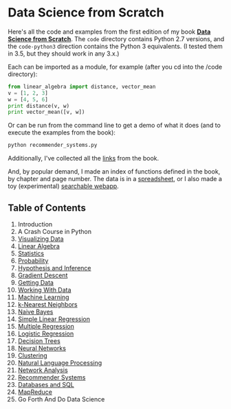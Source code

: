 Data Science from Scratch
=========================

Here's all the code and examples from the first edition of my book __[Data Science from Scratch](http://joelgrus.com/2015/04/26/data-science-from-scratch-first-principles-with-python/)__. The `code` directory contains Python 2.7 versions, and the `code-python3` direction contains the Python 3 equivalents. (I tested them in 3.5, but they should work in any 3.x.)


Each can be imported as a module, for example (after you cd into the /code directory):

```python
from linear_algebra import distance, vector_mean
v = [1, 2, 3]
w = [4, 5, 6]
print distance(v, w)
print vector_mean([v, w])
```

Or can be run from the command line to get a demo of what it does (and to execute the examples from the book):

```bat
python recommender_systems.py
```

Additionally, I've collected all the [links](https://github.com/Alyssonmach/data-science-from-scratch/blob/master/links.md) from the book.

And, by popular demand, I made an index of functions defined in the book, by chapter and page number.
The data is in a [spreadsheet](https://docs.google.com/spreadsheets/d/1mjGp94ehfxWOEaAFJsPiHqIeOioPH1vN1PdOE6v1az8/edit?usp=sharing), or I also made a toy (experimental) [searchable webapp](http://joelgrus.com/experiments/function-index/).

## Table of Contents

1. Introduction
2. A Crash Course in Python
3. [Visualizing Data](https://github.com/Alyssonmach/data-science-from-scratch/blob/master/code/visualizing_data.py)
4. [Linear Algebra](https://github.com/Alyssonmach/data-science-from-scratch/blob/master/code/linear_algebra.py)
5. [Statistics](https://github.com/Alyssonmach/data-science-from-scratch/blob/master/code/statistics.py)
6. [Probability](https://github.com/Alyssonmach/data-science-from-scratch/blob/master/code/probability.py)
7. [Hypothesis and Inference](https://github.com/Alyssonmach/data-science-from-scratch/blob/master/code/hypothesis_and_inference.py)
8. [Gradient Descent](https://github.com/Alyssonmach/data-science-from-scratch/blob/master/code/gradient_descent.py)
9. [Getting Data](https://github.com/Alyssonmach/data-science-from-scratch/blob/master/code/getting_data.py)
10. [Working With Data](https://github.com/Alyssonmach/data-science-from-scratch/blob/master/code/working_with_data.py)
11. [Machine Learning](https://github.com/Alyssonmach/data-science-from-scratch/blob/master/code/machine_learning.py)
12. [k-Nearest Neighbors](https://github.com/Alyssonmach/data-science-from-scratch/blob/master/code/nearest_neighbors.py)
13. [Naive Bayes](https://github.com/Alyssonmach/data-science-from-scratch/blob/master/code/naive_bayes.py)
14. [Simple Linear Regression](https://github.com/Alyssonmach/data-science-from-scratch/blob/master/code/simple_linear_regression.py)
15. [Multiple Regression](https://github.com/Alyssonmach/data-science-from-scratch/blob/master/code/multiple_regression.py)
16. [Logistic Regression](https://github.com/Alyssonmach/data-science-from-scratch/blob/master/code/logistic_regression.py)
17. [Decision Trees](https://github.com/Alyssonmach/data-science-from-scratch/blob/master/code/decision_trees.py)
18. [Neural Networks](https://github.com/Alyssonmach/data-science-from-scratch/blob/master/code/neural_networks.py)
19. [Clustering](https://github.com/Alyssonmach/data-science-from-scratch/blob/master/code/clustering.py)
20. [Natural Language Processing](https://github.com/Alyssonmach/data-science-from-scratch/blob/master/code/natural_language_processing.py)
21. [Network Analysis](https://github.com/Alyssonmach/data-science-from-scratch/blob/master/code/network_analysis.py)
22. [Recommender Systems](https://github.com/Alyssonmach/data-science-from-scratch/blob/master/code/recommender_systems.py)
23. [Databases and SQL](https://github.com/Alyssonmach/data-science-from-scratch/blob/master/code/databases.py)
24. [MapReduce](https://github.com/Alyssonmach/data-science-from-scratch/blob/master/code/mapreduce.py)
25. Go Forth And Do Data Science
